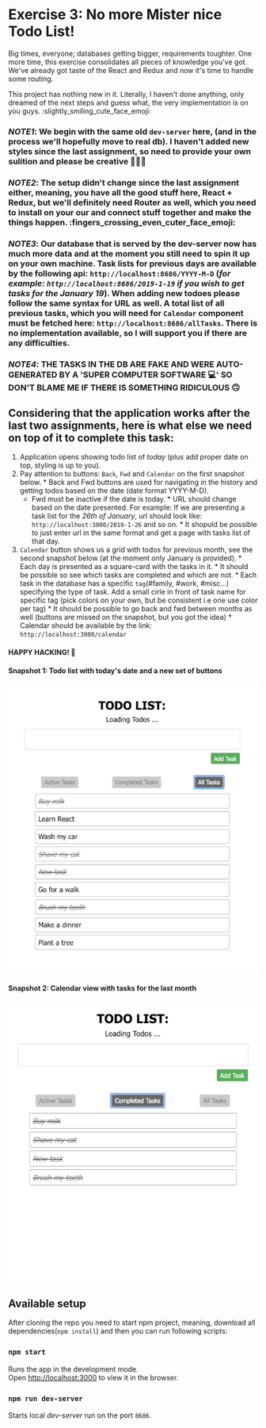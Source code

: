 # Exercise 3: No more Mister nice Todo List!
Big times, everyone; databases getting bigger, requirements toughter. One more time, this exercise consolidates all pieces of knowledge you've got. We've already got taste of the React and Redux and now it's time to handle some routing.

This project has nothing new in it. Literally, I haven't done anything, only dreamed of the next steps and guess what, the very implementation is on you guys. :slightly_smiling_cute_face_emoji:

### *NOTE1*: We begin with the same old `dev-server` here, (and in the process we'll hopefully move to real db). I haven't added new styles since the last assignment, so need to provide your own sulition and please be creative 🎉🎉🎉

### *NOTE2*: The setup didn't change since the last assignment either, meaning, you have all the good stuff here, React + Redux, but we'll definitely need Router as well, which you need to install on your our and connect stuff together and make the things happen. :fingers_crossing_even_cuter_face_emoji:

### *NOTE3*: Our database that is served by the dev-server now has much more data and at the moment you still need to spin it up on your own machine. Task lists for previous days are available by the following api: `http://localhost:8686/YYYY-M-D` (*for example: `http://localhost:8686/2019-1-19` if you wish to get tasks for the January 19*). When adding new todoes please follow the same syntax for URL as well. A total list of all previous tasks, which you will need for `Calendar` component must be fetched here: `http://localhost:8686/allTasks`. There is no implementation available, so I will support you if there are any difficulties.

### *NOTE4*: THE TASKS IN THE DB ARE FAKE AND WERE AUTO-GENERATED BY A 'SUPER COMPUTER SOFTWARE 💻' SO DON'T BLAME ME IF THERE IS SOMETHING RIDICULOUS 🙃

## Considering that the application works after the last two assignments, here is what else we need on top of it to complete this task:
  1. Application opens showing todo list of *today* (plus add proper date on top, styling is up to you).
  2. Pay attention to buttons: `Back`, `Fwd` and `Calendar` on the first snapshot below.
    * Back and Fwd buttons are used for navigating in the history and getting todos based on the date (date format YYYY-M-D).
      * Fwd must be inactive if the date is today.
    * URL should change based on the date presented. For example: If we are presenting a task list for the *26th of January*, url should look like: `http://localhost:3000/2019-1-26` and so on.
    * It shopuld be possible to just enter url in the same format and get a page with tasks list of that day.
  3. `Calendar` button shows us a grid with todos for previous month, see the second snapshot below (at the moment only January is provided).
    * Each day is presented as a square-card with the tasks in it.
    * It should be possible so see which tasks are completed and which are not.
    * Each task in the database has a specific `tag`(#family, #work, #misc...) specifying the type of task. Add a small cirle in front of task name for specific tag (pick colors on your own, but be consistent i.e one use color per tag) 
    * It should be possible to go back and fwd between months as well (buttons are missed on the snapshot, but you got the idea)
    * Calendar should be available by the link: `http://localhost:3000/calendar` 

#### HAPPY HACKING! 🙌

#### Snapshot 1: Todo list with today's date and a new set of buttons  
![Snapshot 1](https://raw.githubusercontent.com/voogieJames/react-101/exercise3/snapshots/snap1.png)


#### Snapshot 2: Calendar view with tasks for the last month
![Snapshot 2](https://raw.githubusercontent.com/voogieJames/react-101/exercise3/snapshots/snap2.png)


## Available setup

After cloning the repo you need to start npm project, meaning, download all dependencies(`npm install`) and then you can run following scripts:

### `npm start`
Runs the app in the development mode.<br>
Open [http://localhost:3000](http://localhost:3000) to view it in the browser.

### `npm run dev-server`
Starts local *dev-server* run on the port `8686`.


